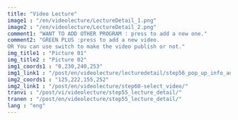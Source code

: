 ```yaml
---
title: "Video Lecture"
image1 : "/en/videolecture/LectureDetail_1.png"
image2 : "/en/videolecture/LectureDetail_2.png"
comment1: "WANT TO ADD OTHER PROGRAM : press to add a new one."
comment2: "GREEN PLUS :press to add a new video.
OR You can use switch to make the video publish or not."	
img_title1 : "Picture 01"
img_title2 : "Picture 02"
img1_coords1 : "0,230,240,253"
img1_link1 : "/post/en/videolecture/lecturedetail/step56_pop_up_info_add_program/"
img2_coords1 : "125,222,155,252"
img2_link1 : "/post/en/videolecture/step60-select_video/"
tranvi : "/post/vi/videolecture/step55_lecture_detail/"
tranen : "/post/en/videolecture/step55_lecture_detail/"
lang : "eng"
---
```


	
